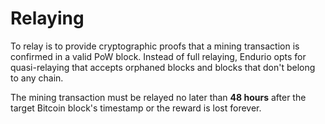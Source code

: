 # Relaying

To relay is to provide cryptographic proofs that a mining transaction is confirmed in a valid PoW block. Instead of full relaying, Endurio opts for quasi-relaying that accepts orphaned blocks and blocks that don't belong to any chain.

The mining transaction must be relayed no later than **48 hours** after the target Bitcoin block's timestamp or the reward is lost forever.
